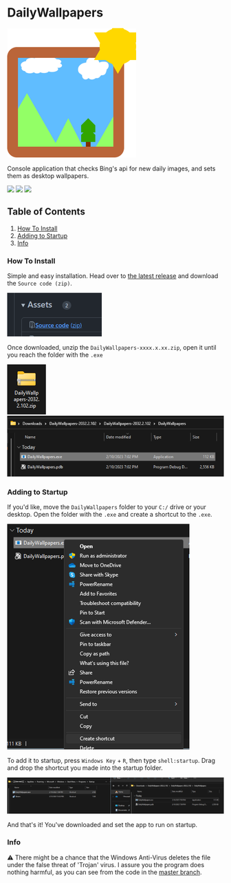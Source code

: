 # DailyWallpapers
![](dailyWallpapersIcon.png)

Console application that checks Bing's api for new daily images, and sets them as desktop wallpapers.

![](https://img.shields.io/badge/C%2B%2B-00599C?style=for-the-badge&logo=c%2B%2B&logoColor=white)
![](https://img.shields.io/badge/Windows-0078D6?style=for-the-badge&logo=windows&logoColor=white)
![](https://img.shields.io/badge/windows%20terminal-4D4D4D?style=for-the-badge&logo=windows%20terminal&logoColor=white)


## Table of Contents

1. [How To Install](#how-to-install)
2. [Adding to Startup](#adding-to-startup)
3. [Info](#info)


### How To Install

Simple and easy installation. Head over to <a href="https://github.com/aisyshk/DailyWallpapers/releases/latest">the latest release</a> and download the `Source code (zip)`.

<img src="./srccd.png" />


Once downloaded, unzip the `DailyWallpapers-xxxx.x.xx.zip`, open it until you reach the folder with the `.exe`

<img src="./dl1.png" /> <img src="./dl2.png" />



### Adding to Startup


If you'd like, move the `DailyWallpapers` folder to your `C:/` drive or your desktop. Open the folder with the `.exe` and create a shortcut to the `.exe`.

<img src="./shtcut.png" />

To add it to startup, press `Windows Key` + `R`, then type `shell:startup`. Drag and drop the shortcut you made into the startup folder.

<img src="./strtup.png" />

And that's it! You've downloaded and set the app to run on startup.


### Info 

⚠️ There might be a chance that the Windows Anti-Virus deletes the file under the false threat of 'Trojan' virus. I assure you the program does nothing harmful, as you can see from the code in the <a href="https://github.com/aisyshk/DailyWallpapers/tree/master">master branch</a>.
